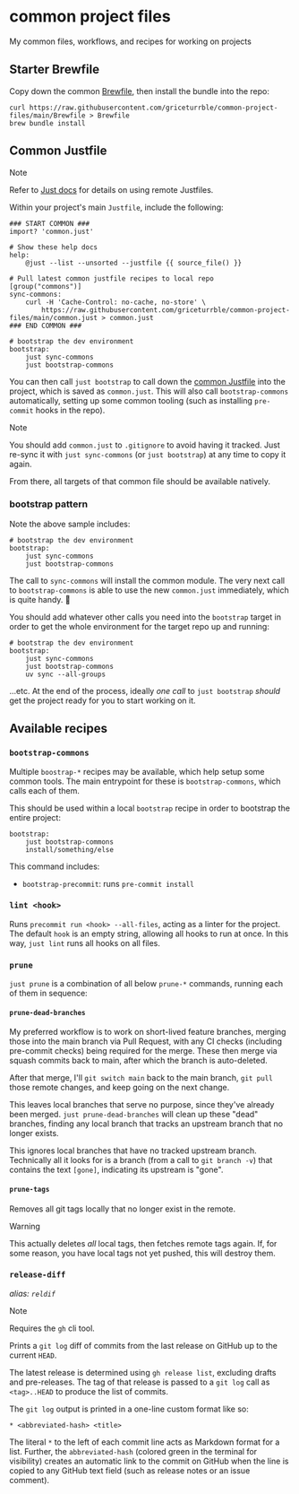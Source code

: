 # common project files
My common files, workflows, and recipes for working on projects

## Starter Brewfile

Copy down the common [Brewfile](Brewfile),
then install the bundle into the repo:

```shell
curl https://raw.githubusercontent.com/griceturrble/common-project-files/main/Brewfile > Brewfile
brew bundle install
```

## Common Justfile

> [!note]
> Refer to [Just docs](https://just.systems/man/en/remote-justfiles.html#remote-justfiles)
> for details on using remote Justfiles.

Within your project's main `Justfile`,
include the following:

```just
### START COMMON ###
import? 'common.just'

# Show these help docs
help:
    @just --list --unsorted --justfile {{ source_file() }}

# Pull latest common justfile recipes to local repo
[group("commons")]
sync-commons:
    curl -H 'Cache-Control: no-cache, no-store' \
        https://raw.githubusercontent.com/griceturrble/common-project-files/main/common.just > common.just
### END COMMON ###

# bootstrap the dev environment
bootstrap:
    just sync-commons
    just bootstrap-commons
```

You can then call `just bootstrap` to call down the [common Justfile](common.just)
into the project, which is saved as `common.just`.
This will also call `bootstrap-commons` automatically,
setting up some common tooling
(such as installing `pre-commit` hooks in the repo).

> [!note]
> You should add `common.just` to `.gitignore` to avoid having it tracked.
> Just re-sync it with `just sync-commons` (or `just bootstrap`)
> at any time to copy it again.

From there, all targets of that common file should be available natively.

### bootstrap pattern

Note the above sample includes:

```just
# bootstrap the dev environment
bootstrap:
    just sync-commons
    just bootstrap-commons
```

The call to `sync-commons` will install the common module.
The very next call to `bootstrap-commons` is able to use the new `common.just` immediately,
which is quite handy. 🙂

You should add whatever other calls you need into the `bootstrap` target
in order to get the whole environment for the target repo up and running:

```just
# bootstrap the dev environment
bootstrap:
    just sync-commons
    just bootstrap-commons
    uv sync --all-groups
```

...etc. At the end of the process, ideally *one call* to `just bootstrap`
*should* get the project ready for you to start working on it.

## Available recipes

### `bootstrap-commons`

Multiple `boostrap-*` recipes may be available,
which help setup some common tools.
The main entrypoint for these is `bootstrap-commons`,
which calls each of them.

This should be used within a local `bootstrap` recipe
in order to bootstrap the entire project:

```just
bootstrap:
    just bootstrap-commons
    install/something/else
```

This command includes:

- `bootstrap-precommit`: runs `pre-commit install`

### `lint <hook>`

Runs `precommit run <hook> --all-files`,
acting as a linter for the project.
The default `hook` is an empty string,
allowing all hooks to run at once.
In this way, `just lint` runs all hooks on all files.

### `prune`

`just prune` is a combination of all below `prune-*` commands,
running each of them in sequence:

#### `prune-dead-branches`

My preferred workflow is to work on short-lived feature branches,
merging those into the main branch via Pull Request,
with any CI checks (including pre-commit checks)
being required for the merge.
These then merge via squash commits back to main,
after which the branch is auto-deleted.

After that merge,
I'll `git switch main` back to the main branch,
`git pull` those remote changes,
and keep going on the next change.

This leaves local branches that serve no purpose,
since they've already been merged.
`just prune-dead-branches` will clean up these "dead" branches,
finding any local branch that tracks an upstream branch
that no longer exists.

This ignores local branches that have no tracked upstream branch.
Technically all it looks for is a branch (from a call to `git branch -v`)
that contains the text `[gone]`,
indicating its upstream is "gone".

#### `prune-tags`

Removes all git tags locally that no longer exist in the remote.

> [!warning]
> This actually deletes *all* local tags,
> then fetches remote tags again.
> If, for some reason, you have local tags not yet pushed,
> this will destroy them.

### `release-diff`

*alias: `reldif`*

> [!note]
> Requires the `gh` cli tool.

Prints a `git log` diff of commits
from the last release on GitHub
up to the current `HEAD`.

The latest release is determined using `gh release list`,
excluding drafts and pre-releases.
The tag of that release is passed to a `git log` call as `<tag>..HEAD`
to produce the list of commits.

The `git log` output is printed in a one-line custom format like so:

```
* <abbreviated-hash> <title>
```

The literal `*` to the left of each commit line acts as
Markdown format for a list.
Further, the `abbreviated-hash`
(colored green in the terminal for visibility)
creates an automatic link to the commit on GitHub
when the line is copied to any GitHub text field
(such as release notes or an issue comment).
